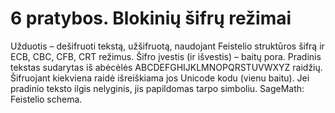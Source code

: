 # 6 pratybos. Blokinių šifrų režimai
Užduotis – dešifruoti tekstą, užšifruotą, naudojant Feistelio struktūros šifrą ir ECB, CBC, CFB, CRT režimus. Šifro įvestis (ir išvestis) – baitų pora.
Pradinis tekstas sudarytas iš abėcėlės ABCDEFGHIJKLMNOPQRSTUVWXYZ raidžių. Šifruojant kiekviena raidė išreiškiama jos Unicode kodu (vienu baitu). Jei pradinio teksto ilgis nelyginis, jis papildomas tarpo simboliu.
SageMath: Feistelio schema. 